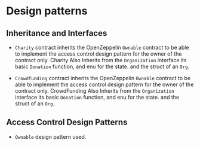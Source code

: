 # Design patterns 


## Inheritance and Interfaces

- `Charity` contract inherits the OpenZeppelin `Ownable` contract to be able to implement the access control design pattern for the owner of the contract only. Charity Also Inherits from the `Organization` interface its basic `Donation` function, and enu for the state. and the struct of an `Org`.

- `Crowdfunding` contract inherits the OpenZeppelin `Ownable` contract to be able to implement the access control design pattern for the owner of the contract only. CrowdFunding Also Inherits from the `Organization` interface its basic `Donation` function, and enu for the state. and the struct of an `Org`.


## Access Control Design Patterns

- `Ownable` design pattern used.


